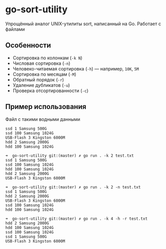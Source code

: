 # go-sort-utility

Упрощённый аналог UNIX-утилиты sort, написанный на Go.
Работает с файлами

## Особенности

- Сортировка по колонкам (`-k N`)
- Числовая сортировка (`-n`)
- Человеко-читаемая сортировка (`-h`) — например, `10K`, `5M`
- Сортировка по месяцам (`-M`)
- Обратный порядок (`-r`)
- Удаление дубликатов (`-u`)
- Проверка отсортированности (`-c`)

## Пример использования

Файл с такими водными данными
```
ssd 1 Samsung 500G
ssd 100 Samsung 1024G
USB-Flash 3 Kingston 6000M
hdd 2 Samsung 2000G
hdd 100 Samsung 1024G
```

```
➜  go-sort-utility git:(master) ✗ go run . -k 2 test.txt
ssd 1 Samsung 500G
ssd 100 Samsung 1024G
hdd 100 Samsung 1024G
hdd 2 Samsung 2000G
USB-Flash 3 Kingston 6000M
```

```
➜  go-sort-utility git:(master) ✗ go run . -k 2 -n test.txt 
ssd 1 Samsung 500G
hdd 2 Samsung 2000G
USB-Flash 3 Kingston 6000M
ssd 100 Samsung 1024G
hdd 100 Samsung 1024G
```

```
➜  go-sort-utility git:(master) ✗ go run . -k 4 -h -r test.txt  
hdd 2 Samsung 2000G
hdd 100 Samsung 1024G
ssd 100 Samsung 1024G
ssd 1 Samsung 500G
USB-Flash 3 Kingston 6000M
```